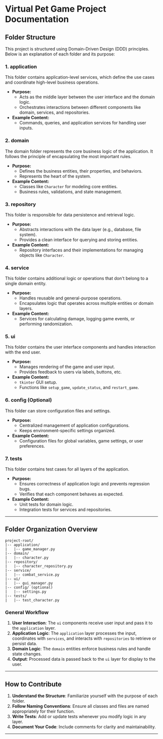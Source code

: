 # Virtual Pet Game Project Documentation

## Folder Structure

This project is structured using Domain-Driven Design (DDD) principles. Below is an explanation of each folder and its purpose:

### 1. **application**
This folder contains application-level services, which define the use cases and coordinate high-level business operations.
- **Purpose:**
  - Acts as the middle layer between the user interface and the domain logic.
  - Orchestrates interactions between different components like domain, services, and repositories.
- **Example Content:**
  - Commands, queries, and application services for handling user inputs.
  
### 2. **domain**
The domain folder represents the core business logic of the application. It follows the principle of encapsulating the most important rules.
- **Purpose:**
  - Defines the business entities, their properties, and behaviors.
  - Represents the heart of the system.
- **Example Content:**
  - Classes like `Character` for modeling core entities.
  - Business rules, validations, and state management.

### 3. **repository**
This folder is responsible for data persistence and retrieval logic.
- **Purpose:**
  - Abstracts interactions with the data layer (e.g., database, file system).
  - Provides a clean interface for querying and storing entities.
- **Example Content:**
  - Repository interfaces and their implementations for managing objects like `Character`.

### 4. **service**
This folder contains additional logic or operations that don't belong to a single domain entity.
- **Purpose:**
  - Handles reusable and general-purpose operations.
  - Encapsulates logic that operates across multiple entities or domain layers.
- **Example Content:**
  - Services for calculating damage, logging game events, or performing randomization.

### 5. **ui**
This folder contains the user interface components and handles interaction with the end user.
- **Purpose:**
  - Manages rendering of the game and user input.
  - Provides feedback to users via labels, buttons, etc.
- **Example Content:**
  - `tkinter` GUI setup.
  - Functions like `setup_game`, `update_status`, and `restart_game`.

### 6. **config** (Optional)
This folder can store configuration files and settings.
- **Purpose:**
  - Centralized management of application configurations.
  - Keeps environment-specific settings organized.
- **Example Content:**
  - Configuration files for global variables, game settings, or user preferences.

### 7. **tests**
This folder contains test cases for all layers of the application.
- **Purpose:**
  - Ensures correctness of application logic and prevents regression bugs.
  - Verifies that each component behaves as expected.
- **Example Content:**
  - Unit tests for domain logic.
  - Integration tests for services and repositories.

---

## Folder Organization Overview
```
project-root/
|-- application/
|   |-- game_manager.py
|-- domain/
|   |-- character.py
|-- repository/
|   |-- character_repository.py
|-- service/
|   |-- combat_service.py
|-- ui/
|   |-- gui_manager.py
|-- config/ (optional)
|   |-- settings.py
|-- tests/
|   |-- test_character.py
```

### General Workflow
1. **User Interaction**: The `ui` components receive user input and pass it to the `application` layer.
2. **Application Logic**: The `application` layer processes the input, coordinates with `services`, and interacts with `repositories` to retrieve or persist data.
3. **Domain Logic**: The `domain` entities enforce business rules and handle state changes.
4. **Output**: Processed data is passed back to the `ui` layer for display to the user.

---

## How to Contribute
1. **Understand the Structure**: Familiarize yourself with the purpose of each folder.
2. **Follow Naming Conventions**: Ensure all classes and files are named appropriately for their function.
3. **Write Tests**: Add or update tests whenever you modify logic in any layer.
4. **Document Your Code**: Include comments for clarity and maintainability.

---